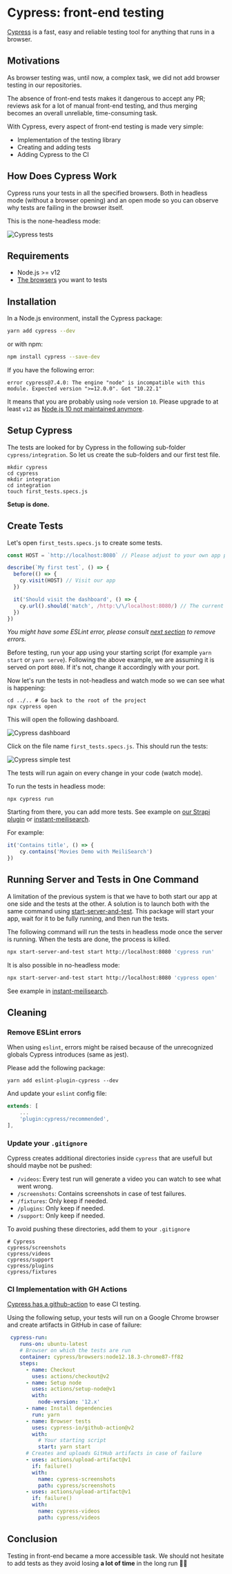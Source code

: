 # Cypress: front-end testing

[Cypress](https://www.cypress.io/) is a fast, easy and reliable testing tool for anything that runs in a browser.

## Motivations

As browser testing was, until now, a complex task, we did not add browser testing in our repositories.

The absence of front-end tests makes it dangerous to accept any PR; reviews ask for a lot of manual front-end testing, and thus merging becomes an overall unreliable, time-consuming task.

With Cypress, every aspect of front-end testing is made very simple: 

- Implementation of the testing library
- Creating and adding tests
- Adding Cypress to the CI

## How Does Cypress Work

Cypress runs your tests in all the specified browsers. Both in headless mode (without a browser opening) and an open mode so you can observe why tests are failing in the browser itself.

This is the none-headless mode:

![Cypress tests](../assets/gifs/cypress.gif)

## Requirements

- Node.js >= v12
- [The browsers](https://docs.cypress.io/guides/guides/launching-browsers) you want to tests

## Installation

In a Node.js environment, install the Cypress package:

```bash
yarn add cypress --dev
```

or with npm:

```bash
npm install cypress --save-dev
```

If you have the following error:

```
error cypress@7.4.0: The engine "node" is incompatible with this module. Expected version ">=12.0.0". Got "10.22.1"
```

It means that you are probably using `node` version `10`. Please upgrade to at least `v12` as [Node.js 10 not maintained anymore](https://endoflife.date/nodejs).

## Setup Cypress

The tests are looked for by Cypress in the following sub-folder `cypress/integration`. So let us create the sub-folders and our first test file. 

```
mkdir cypress
cd cypress
mkdir integration
cd integration 
touch first_tests.specs.js
```

**Setup is done.**

## Create Tests 

Let's open `first_tests.specs.js` to create some tests.

```js
const HOST = `http://localhost:8080` // Please adjust to your own app port

describe(`My first test`, () => {
  before(() => {
    cy.visit(HOST) // Visit our app
  })

  it('Should visit the dashboard', () => {
    cy.url().should('match', /http:\/\/localhost:8080/) // The current host URL
  })
})
```

_You might have some ESLint error, please consult [next section](#cleaning) to remove errors._

Before testing, run your app using your starting script (for example `yarn start` or `yarn serve`). Following the above example, we are assuming it is served on port `8080`. If it's not, change it accordingly with your port.

Now let's run the tests in not-headless and watch mode so we can see what is happening: 

```
cd ../.. # Go back to the root of the project
npx cypress open
```

This will open the following dashboard.

![Cypress dashboard](../assets/screenshots/dashboard.png)

Click on the file name `first_tests.specs.js`. This should run the tests: 

![Cypress simple test](../assets/gifs/simple_test.gif)

The tests will run again on every change in your code (watch mode).

To run the tests in headless mode: 
```
npx cypress run
```

Starting from there, you can add more tests. See example on [our Strapi plugin](https://github.com/meilisearch/strapi-plugin-meilisearch/blob/main/cypress/integration/ui_spec.js) or [instant-meilisearch](https://github.com/meilisearch/instant-meilisearch/blob/main/cypress/integration/react.spec.js).

For example: 
```js
it('Contains title', () => {
    cy.contains('Movies Demo with MeiliSearch')
})
```

## Running Server and Tests in One Command

A limitation of the previous system is that we have to both start our app at one side and the tests at the other. 
A solution is to launch both with the same command using [start-server-and-test](https://www.npmjs.com/package/start-server-and-test).
This package will start your app, wait for it to be fully running, and then run the tests. 

The following command will run the tests in headless mode once the server is running. When the tests are done, the process is killed. 

```bash
npx start-server-and-test start http://localhost:8080 'cypress run'
```

It is also possible in no-headless mode:

```bash
npx start-server-and-test start http://localhost:8080 'cypress open'
```

See example in [instant-meilisearch](https://github.com/meilisearch/instant-meilisearch/blob/main/scripts/e2e.sh).

## Cleaning

### Remove ESLint errors

When using `eslint`, errors might be raised because of the unrecognized globals Cypress introduces (same as jest).

Please add the following package:

```
yarn add eslint-plugin-cypress --dev
```

And update your `eslint` config file:

```js
extends: [
    ...
    'plugin:cypress/recommended',
],
```

### Update your `.gitignore`

Cypress creates additional directories inside `cypress` that are usefull but should maybe not be pushed: 

- `/videos`: Every test run will generate a video you can watch to see what went wrong.
- `/screenshots`: Contains screenshots in case of test failures.
- `/fixtures`: Only keep if needed.
- `/plugins`: Only keep if needed.
- `/support`: Only keep if needed.

To avoid pushing these directories, add them to your `.gitignore`

```
# Cypress
cypress/screenshots
cypress/videos
cypress/support
cypress/plugins
cypress/fixtures
```

### CI Implementation with GH Actions

[Cypress has a github-action](https://github.com/cypress-io/github-action) to ease CI testing. 

Using the following setup, your tests will run on a Google Chrome browser and create artifacts in GitHub in case of failure:
```yml
 cypress-run:
    runs-on: ubuntu-latest
    # Browser on which the tests are run
    container: cypress/browsers:node12.18.3-chrome87-ff82
    steps:
      - name: Checkout
        uses: actions/checkout@v2
      - name: Setup node
        uses: actions/setup-node@v1
        with:
          node-version: '12.x'
      - name: Install dependencies
        run: yarn
      - name: Browser tests
        uses: cypress-io/github-action@v2
        with:
          # Your starting script
          start: yarn start
      # Creates and uploads GitHub artifacts in case of failure
      - uses: actions/upload-artifact@v1
        if: failure()
        with:
          name: cypress-screenshots
          path: cypress/screenshots
      - uses: actions/upload-artifact@v1
        if: failure()
        with:
          name: cypress-videos
          path: cypress/videos
```

## Conclusion

Testing in front-end became a more accessible task. We should not hesitate to add tests as they avoid losing **a lot of time** in the long run 🏃‍♀️
